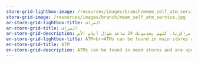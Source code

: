 ```yaml
---
store-grid-lightbox-image: /resources/images/branch/meem_self_atm_service.jpg
store-grid-image: /resources/images/branch/meem_self_atm_service.jpg
ar-store-grid-lightbox-title: الصراف
ar-store-grid-title: الصراف
ar-store-grid-description: تقدر تلاقي أجهزة الصراف الآلي في مراكزنا، كلهم يخدمونك 24 ساعة طوال أيام الأس
en-store-grid-lightbox-title: ATM<br>ATMs can be found in main stores and are open 24/7 for your service.
en-store-grid-title: ATM
en-store-grid-description: ATMs can be found in meem stores and are open 24/7 for your service.
---
```

